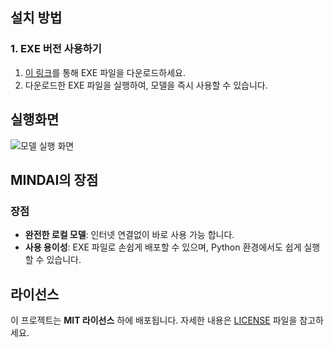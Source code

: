 ## 설치 방법

### 1. EXE 버전 사용하기
1. [이 링크](
https://drive.google.com/file/d/1abzJhi0TMh7ZUwP28FHmH5RS1vqNntQR/view?usp=sharing)를 통해 EXE 파일을 다운로드하세요.
2. 다운로드한 EXE 파일을 실행하여, 모델을 즉시 사용할 수 있습니다.

## 실행화면

![모델 실행 화면]()

## MINDAI의 장점

### 장점
- **완전한 로컬 모델**: 인터넷 연결없이 바로 사용 가능 합니다.
- **사용 용이성**: EXE 파일로 손쉽게 배포할 수 있으며, Python 환경에서도 쉽게 실행할 수 있습니다. 

## 라이선스

이 프로젝트는 **MIT 라이선스** 하에 배포됩니다. 자세한 내용은 [LICENSE](https://github.com/INSECT5386/MINDAI/blob/main/LICENCE) 파일을 참고하세요.
